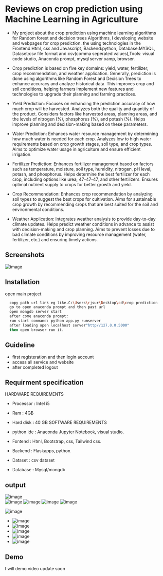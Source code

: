 
#  Reviews on crop prediction using Machine Learning in Agriculture

- My project about the crop prediction using machine learning algorithms for Random forest and decision trees Algorithms, I developing website and webpages for crop prediction. the using technologies in the Frontend:Html, css and Javascript, Backend:python, Database:MYSQL, Dataset:csv file format and csv(comma seperated values),Tools: visual code studio, Anaconda prompt, mysql server xamp, browser.

- Crop prediction is based on five key domains: yield, water, fertilizer, crop recommendation, and weather application. Generally, prediction is done using algorithms like Random Forest and Decision Trees to enhance accuracy and analyze historical data. This improves crop and soil conditions, helping farmers implement new features and technologies to upgrade their planning and farming practices.

- Yield Prediction: Focuses on enhancing the prediction accuracy of how much crop will be harvested. Analyzes both the quality and quantity of the product. Considers factors like harvested areas, planning areas, and the levels of nitrogen (%), phosphorus (%), and potash (%). Helps improve planning and decision-making based on these parameters.

- Water Prediction: Enhances water resource management by determining how much water is needed for each crop. Analyzes low to high water requirements based on crop growth stages, soil type, and crop types. Aims to optimize water usage in agriculture and ensure efficient irrigation.

- Fertilizer Prediction: Enhances fertilizer management based on factors such as temperature, moisture, soil type, humidity, nitrogen, pH level, potash, and phosphorus. Helps determine the best fertilizer for each crop, including options like urea, 47-47-47, and other fertilizers. Ensures optimal nutrient supply to crops for better growth and yield.

- Crop Recommendation: Enhances crop recommendation by analyzing soil types to suggest the best crops for cultivation. Aims for sustainable crop growth by recommending crops that are best suited for the soil and environmental conditions.

- Weather Application: Integrates weather analysis to provide day-to-day climate updates. Helps predict weather conditions in advance to assist with decision-making and crop planning. Aims to prevent losses due to bad climate conditions by improving resource management (water, fertilizer, etc.) and ensuring timely actions.
## Screenshots

![image](https://github.com/user-attachments/assetsf00a6c9c-166b-4a8b-a789-6541636698c7)

## Installation
open main project

```bash
  copy path url link eg like.C:\Users\rjsur\Desktop\cd\crop prediction code main project
  go to open anaconda prompt and then past url 
  open mongdb server start
  after come anaconda prompt: 
  run start command: python app.py runserver
  after loading open localhost server"http//127.0.0.5000"
  then open browser run it.

```
    
## Guideline

- first registeration and then login account
- access all service and website 
- after completed logout 



## Requirment specification

HARDWARE REQUIREMENTS
- Processor : Intel i5
- Ram : 4GB
- Hard disk : 40 GB
 SOFTWARE REQUIREMENTS

 - python ide : Anaconda Jupyter Notebook, visual studio.
- Fontend : Html, Bootstrap, css, Tailwind css.
- Backend : Flaskapps, python.
- Dataset : csv dataset
- Database : Mysql/mongdb


## output

![image](https://github.com/user-attachments/assets/f00a6c9c-166b-4a8b-a789-6541636698c7)         
![image](https://github.com/user-attachments/assets/2479b266-4066-49d4-b664-9f71dbb3cef4)
![image](https://github.com/user-attachments/assets/68171848-d521-4dbf-9c9f-db1fe278aaf3)
![image](https://github.com/user-attachments/assets/7632321d-b69b-42df-8acd-059868992a20)
![image](https://github.com/user-attachments/assets/03bd3ffe-aa61-44eb-91aa-24c1dce89de5)


  ![image](https://github.com/user-attachments/assets/1aca30f3-1636-4f8f-b840-13c73122be38)
- ![image](https://github.com/user-attachments/assets/51fd29cd-bb5d-4c38-924c-1ebc87b6bc3a)
- ![image](https://github.com/user-attachments/assets/d8854cf9-2b81-4683-97f0-76f9918c3ea0)
- ![image](https://github.com/user-attachments/assets/1cb3936d-e60a-42a4-b98e-5363e1a501f9)
- ![image](https://github.com/user-attachments/assets/147f5de2-c026-4032-b1db-4fb5431e28ef)
- ![image](https://github.com/user-attachments/assets/bae09392-d383-406f-99b3-9b6a0e8520bc)




## Demo

I will demo video update soon
